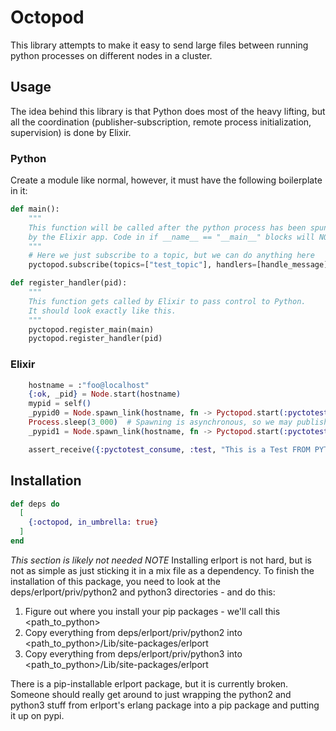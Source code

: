 # Octopod

This library attempts to make it easy to send large files between running python
processes on different nodes in a cluster.

## Usage

The idea behind this library is that Python does most of the heavy lifting, but all
the coordination (publisher-subscription, remote process initialization, supervision)
is done by Elixir.

### Python

Create a module like normal, however, it must have the following boilerplate in it:

```python
def main():
    """
    This function will be called after the python process has been spun up
    by the Elixir app. Code in if __name__ == "__main__" blocks will NOT run.
    """
    # Here we just subscribe to a topic, but we can do anything here
    pyctopod.subscribe(topics=["test_topic"], handlers=[handle_message])

def register_handler(pid):
    """
    This function gets called by Elixir to pass control to Python.
    It should look exactly like this.
    """
    pyctopod.register_main(main)
    pyctopod.register_handler(pid)
```

### Elixir

```elixir
    hostname = :"foo@localhost"
    {:ok, _pid} = Node.start(hostname)
    mypid = self()
    _pypid0 = Node.spawn_link(hostname, fn -> Pyctopod.start(:pyctotest_consume, nil, mypid) end)
    Process.sleep(3_000)  # Spawning is asynchronous, so we may publish before we have subscribed
    _pypid1 = Node.spawn_link(hostname, fn -> Pyctopod.start(:pyctotest_pub_one_msg) end)

    assert_receive({:pyctotest_consume, :test, "This is a Test FROM PYTHON!"}, 30_000)
```


## Installation

```elixir
def deps do
  [
    {:octopod, in_umbrella: true}
  ]
end
```

*This section is likely not needed*
*NOTE* Installing erlport is not hard, but is not as simple as just sticking it in
a mix file as a dependency. To finish the installation of this package, you need to
look at the deps/erlport/priv/python2 and python3 directories - and do this:

1. Figure out where you install your pip packages - we'll call this <path_to_python>
1. Copy everything from deps/erlport/priv/python2 into <path_to_python>/Lib/site-packages/erlport
1. Copy everything from deps/erlport/priv/python3 into <path_to_python>/Lib/site-packages/erlport

There is a pip-installable erlport package, but it is currently broken. Someone should really get around to just wrapping the python2 and python3 stuff from erlport's erlang package into a pip package and putting it up on pypi.

